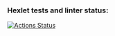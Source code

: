 ### Hexlet tests and linter status:
[![Actions Status](https://github.com/AliakseiRabushka/js-starter-project-44/workflows/hexlet-check/badge.svg)](https://github.com/AliakseiRabushka/js-starter-project-44/actions)